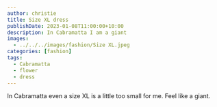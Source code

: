 ```yaml
---
author: christie
title: Size XL dress
publishDate: 2023-01-08T11:00:00+10:00
description: In Cabramatta I am a giant
images:
  - ../../../images/fashion/Size XL.jpeg
categories: [fashion]
tags:
  - Cabramatta
  - flower
  - dress
---
```


In Cabramatta even a size XL is a little too small for me. Feel like a giant.
